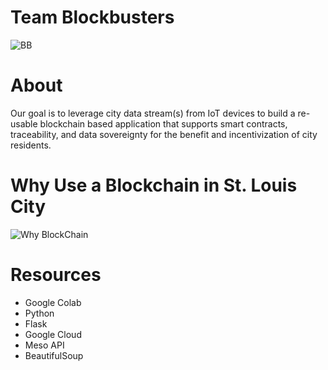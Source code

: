 # Team Blockbusters

![BB](https://user-images.githubusercontent.com/53341084/140821024-16a82f21-e005-4cea-b47c-5f7068a43503.png)

# About
Our goal is to leverage city data stream(s) from IoT devices to build a re-usable blockchain based application that supports smart contracts, traceability, and data sovereignty for the benefit and incentivization of city residents.



# Why Use a Blockchain in St. Louis City

![Why BlockChain](https://user-images.githubusercontent.com/53341084/140822178-0e1c95b2-e0ed-4ab3-962c-f7238647616b.PNG)



# Resources
- Google Colab
- Python
- Flask
- Google Cloud
- Meso API
- BeautifulSoup
